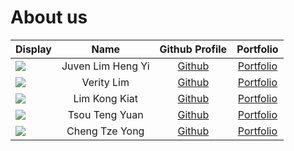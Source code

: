 # About us

Display |       Name        |              Github Profile               | Portfolio 
--------|:-----------------:|:-----------------------------------------:|:---------:
![](https://via.placeholder.com/100.png?text=Photo) | Juven Lim Heng Yi | [Github](https://github.com/Littleme1032) | [Portfolio](team/juvenlim.md)
![](https://via.placeholder.com/100.png?text=Photo) |    Verity Lim     |   [Github](https://github.com/kestryix)   | [Portfolio](team/kestryix.md)
![](https://via.placeholder.com/100.png?text=Photo) |   Lim Kong Kiat   | [Github](https://github.com/limkongkiat)  | [Portfolio](team/limkongkiat.md)
![](https://via.placeholder.com/100.png?text=Photo) |  Tsou Teng Yuan   |   [Github](https://github.com/tsoudibi)   | [Portfolio](team/tengyuantsou.md)
![](https://via.placeholder.com/100.png?text=Photo) |  Cheng Tze Yong   |   [Github](https://github.com/ctzeyong)   | [Portfolio](team/ctzeyong.md)

